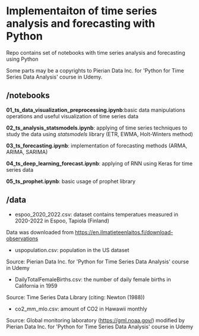 # Implementaiton of time series analysis and forecasting with Python 

Repo contains set of notebooks with time series analysis and forecasting using Python

Some parts may be a copyrights to Pierian Data Inc. for 'Python for Time Series Data Analysis' course in Udemy.

## /notebooks

**01_ts_data_visualization_preprocessing.ipynb**:basic data manipulations operations and useful visualization of time series data

**02_ts_analysis_statsmodels.ipynb**: applying of time series techniques to study the data using *statsmodels* library (ETR, EWMA, Holt-Winters method)

**03_ts_forecasting.ipynb**: implementation of forecasting methods (ARMA, ARIMA, SARIMA)

**04_ts_deep_learning_forecast.ipynb**: applying of RNN using Keras for time series data

**05_ts_prophet.ipynb**: basic usage of prophet library


## /data

- espoo_2020_2022.csv: dataset contains temperatues measured in 2020-2022 in Espoo, Tapiola (Finland)

Data was downloaded from https://en.ilmatieteenlaitos.fi/download-observations

- uspopulation.csv: population in the US dataset

Source: Pierian Data Inc. for 'Python for Time Series Data Analysis' course in Udemy

- DailyTotalFemaleBirths.csv: the number of daily female births in California in 1959

Source: Time Series Data Library (citing: Newton (1988))

- co2_mm_mlo.csv: amount of CO2 in Hawawii monthly

Source: Global monitoring laboratory (https://gml.noaa.gov/) modified by Pierian Data Inc. for 'Python for Time Series Data Analysis' course in Udemy
